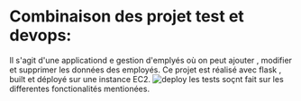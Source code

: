 # Combinaison des projet test et devops:
Il s'agit d'une applicationd e gestion d'emplyés où on peut ajouter , modifier et supprimer les données des employés.
Ce projet est réalisé avec flask , built et déployé sur une instance EC2.
![deploy](https://user-images.githubusercontent.com/60702004/172482968-d14fa583-b436-4eab-8dfb-346412fcf1af.JPG)
les tests soçnt fait sur les differentes fonctionalités mentionées.

